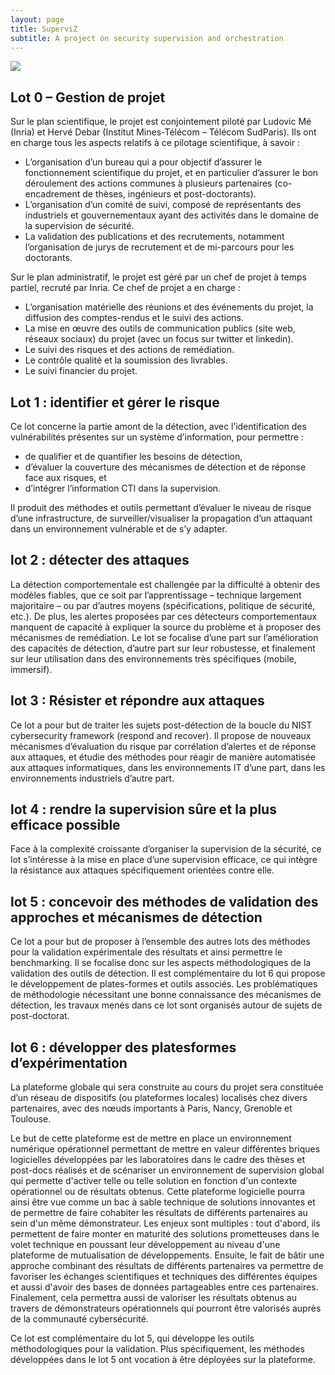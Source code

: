 ```yaml
---
layout: page
title: SuperviZ
subtitle: A project on security supervision and orchestration
---
```


<img src="/superviz/assets/img/wp.png">

## Lot 0 – Gestion de projet

Sur le plan scientifique, le projet est conjointement piloté par Ludovic Mé (Inria) et Hervé Debar (Institut Mines-Télécom – Télécom SudParis). Ils ont en charge tous les aspects relatifs à ce pilotage scientifique, à savoir :

- L’organisation d’un bureau qui a pour objectif d’assurer le fonctionnement scientifique du projet, et en particulier d’assurer le bon déroulement des actions communes à plusieurs partenaires (co-encadrement de thèses, ingénieurs et post-doctorants).
- L’organisation d’un comité de suivi, composé de représentants des industriels et gouvernementaux ayant des activités dans le domaine de la supervision de sécurité.  
- La validation des publications et des recrutements, notamment l’organisation de jurys de recrutement et de mi-parcours pour les doctorants.

Sur le plan administratif, le projet est géré par un chef de projet à temps partiel, recruté par Inria. Ce chef de projet a en charge :

- L’organisation matérielle des réunions et des événements du projet, la diffusion des comptes-rendus et le suivi des actions.
- La mise en œuvre des outils de communication publics (site web, réseaux sociaux) du projet (avec un focus sur twitter et linkedin).
- Le suivi des risques et des actions de remédiation.
- Le contrôle qualité et la soumission des livrables.
- Le suivi financier du projet.


## Lot 1 : identifier et gérer le risque

Ce lot concerne la partie amont de la détection, avec l’identification des vulnérabilités présentes sur un système d’information, pour permettre :

- de qualifier et de quantifier les besoins de détection, 
- d’évaluer la couverture des mécanismes de détection et de réponse face aux risques, et 
- d’intégrer l’information CTI dans la supervision.

Il produit des méthodes et outils permettant d’évaluer le niveau de risque d’une infrastructure, de surveiller/visualiser la propagation d’un attaquant dans un environnement vulnérable et de s’y adapter.


## lot 2 : détecter des attaques

La détection comportementale est challengée par la difficulté à obtenir des modèles fiables, que ce soit par l’apprentissage – technique largement majoritaire – ou par d’autres moyens (spécifications, politique de sécurité, etc.). De plus, les alertes proposées par ces détecteurs comportementaux manquent de capacité à expliquer la source du problème et à proposer des mécanismes de remédiation. Le lot se focalise d’une part sur l’amélioration des capacités de détection, d’autre part sur leur robustesse, et finalement sur leur utilisation dans des environnements très spécifiques (mobile, immersif).


## lot 3 : Résister et répondre aux attaques

Ce lot a pour but de traiter les sujets post-détection de la boucle du NIST cybersecurity framework (respond and recover). Il propose de nouveaux mécanismes d’évaluation du risque par corrélation d’alertes et de réponse aux attaques, et étudie des méthodes pour réagir de manière automatisée aux attaques informatiques, dans les environnements IT d’une part, dans les environnements industriels d’autre part.


## lot 4 : rendre la supervision sûre et la plus efficace possible

Face à la complexité croissante d’organiser la supervision de la sécurité, ce lot s’intéresse à la mise en place d’une supervision efficace, ce qui intègre la résistance aux attaques spécifiquement orientées contre elle.


## lot 5 : concevoir des méthodes de validation des approches et mécanismes de détection

Ce lot a pour but de proposer à l’ensemble des autres lots des méthodes pour la validation expérimentale des résultats et ainsi permettre le benchmarking. Il se focalise donc sur les aspects méthodologiques de la validation des outils de détection. Il est complémentaire du lot 6 qui propose le développement de plates-formes et outils associés. Les problématiques de méthodologie nécessitant une bonne connaissance des mécanismes de détection, les travaux menés dans ce lot sont organisés autour de sujets de post-doctorat.


## lot 6 : développer des platesformes d’expérimentation

La plateforme globale qui sera construite au cours du projet sera constituée d’un réseau de dispositifs (ou plateformes locales) localisés chez divers partenaires, avec des nœuds importants à Paris, Nancy, Grenoble et Toulouse. 

Le but de cette plateforme est de mettre en place un environnement numérique opérationnel permettant de mettre en valeur différentes briques logicielles développées par les laboratoires dans le cadre des thèses et post-docs réalisés et de scénariser un environnement de supervision global qui permette d'activer telle ou telle solution en fonction d'un contexte opérationnel ou de résultats obtenus. Cette plateforme logicielle pourra ainsi être vue comme un bac à sable technique de solutions innovantes et de permettre de faire cohabiter les résultats de différents partenaires au sein d'un même démonstrateur. Les enjeux sont multiples : tout d'abord, ils permettent de faire monter en maturité des solutions prometteuses dans le volet technique en poussant leur développement au niveau d'une plateforme de mutualisation de développements. Ensuite, le fait de bâtir une approche combinant des résultats de différents partenaires va permettre de favoriser les échanges scientifiques et techniques des différentes équipes et aussi d'avoir des bases de données partageables entre ces partenaires. Finalement, cela permettra aussi de valoriser les résultats obtenus au travers de démonstrateurs opérationnels qui pourront être valorisés auprès de la communauté cybersécurité. 

Ce lot est complémentaire du lot 5, qui développe les outils méthodologiques pour la validation. Plus spécifiquement, les méthodes développées dans le lot 5 ont vocation à être déployées sur la plateforme.


